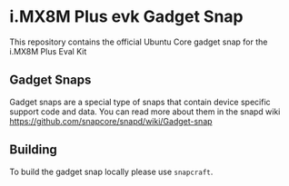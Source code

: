 # i.MX8M Plus evk Gadget Snap

This repository contains the official Ubuntu Core gadget snap for the i.MX8M Plus Eval Kit

## Gadget Snaps

Gadget snaps are a special type of snaps that contain device specific support
code and data. You can read more about them in the snapd wiki
https://github.com/snapcore/snapd/wiki/Gadget-snap

## Building

To build the gadget snap locally please use `snapcraft`.
